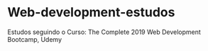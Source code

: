 # Web-development-estudos
Estudos seguindo o Curso: The Complete 2019 Web Development Bootcamp, Udemy
